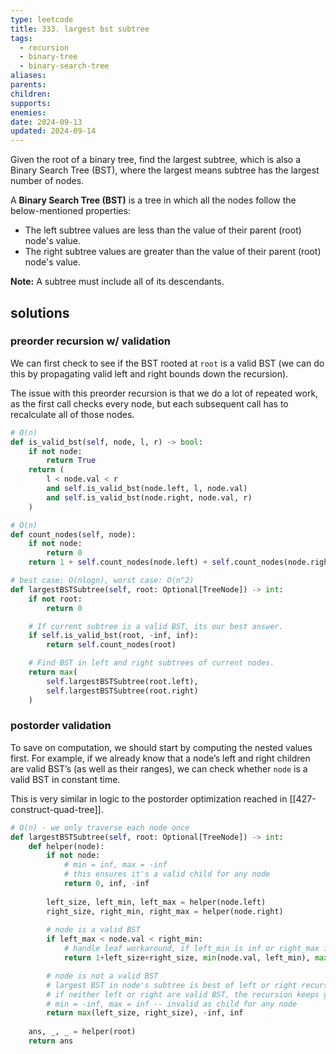 ```yaml
---
type: leetcode
title: 333. largest bst subtree
tags:
  - recursion
  - binary-tree
  - binary-search-tree
aliases: 
parents: 
children: 
supports: 
enemies: 
date: 2024-09-13
updated: 2024-09-14
---
```


Given the root of a binary tree, find the largest subtree, which is also a Binary Search Tree (BST), where the largest means subtree has the largest number of nodes.

A **Binary Search Tree (BST)** is a tree in which all the nodes follow the below-mentioned properties:

- The left subtree values are less than the value of their parent (root) node's value.
- The right subtree values are greater than the value of their parent (root) node's value.

**Note:** A subtree must include all of its descendants.

## solutions

### preorder recursion w/ validation

We can first check to see if the BST rooted at `root` is a valid BST (we can do this by propagating valid left and right bounds down the recursion).

The issue with this preorder recursion is that we do a lot of repeated work, as the first call checks every node, but each subsequent call has to recalculate all of those nodes.

```python
# O(n)
def is_valid_bst(self, node, l, r) -> bool:
	if not node:
		return True
	return (
		l < node.val < r
		and self.is_valid_bst(node.left, l, node.val)
		and self.is_valid_bst(node.right, node.val, r)
	)

# O(n)
def count_nodes(self, node):
	if not node:
		return 0
	return 1 + self.count_nodes(node.left) + self.count_nodes(node.right)

# best case: O(nlogn), worst case: O(n^2)
def largestBSTSubtree(self, root: Optional[TreeNode]) -> int:
	if not root:
		return 0

	# If current subtree is a valid BST, its our best answer.
	if self.is_valid_bst(root, -inf, inf):
		return self.count_nodes(root)

	# Find BST in left and right subtrees of current nodes.
	return max(
		self.largestBSTSubtree(root.left),
		self.largestBSTSubtree(root.right)
	)
```

### postorder validation

To save on computation, we should start by computing the nested values first. For example, if we already know that a node’s left and right children are valid BST’s (as well as their ranges), we can check whether `node` is a valid BST in constant time.

This is very similar in logic to the postorder optimization reached in [[427-construct-quad-tree]].

```python
# O(n) - we only traverse each node once
def largestBSTSubtree(self, root: Optional[TreeNode]) -> int:
	def helper(node):
		if not node:
			# min = inf, max = -inf
			# this ensures it's a valid child for any node
			return 0, inf, -inf
		  
		left_size, left_min, left_max = helper(node.left)
		right_size, right_min, right_max = helper(node.right)
		  
		# node is a valid BST
		if left_max < node.val < right_min:
			# handle leaf workaround, if left_min is inf or right_max is -inf, use root.val
			return 1+left_size+right_size, min(node.val, left_min), max(node.val, right_max)

		# node is not a valid BST
		# largest BST in node's subtree is best of left or right recursion
		# if neither left or right are valid BST, the recursion keeps going down
		# min = -inf, max = inf -- invalid as child for any node
		return max(left_size, right_size), -inf, inf
	  
	ans, _, _ = helper(root)
	return ans
```
